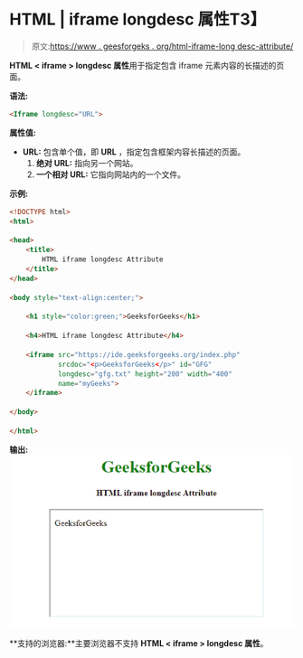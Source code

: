 # HTML | iframe longdesc 属性T3】

> 原文:[https://www . geesforgeks . org/html-iframe-long desc-attribute/](https://www.geeksforgeeks.org/html-iframe-longdesc-attribute/)

**HTML < iframe > longdesc 属性**用于指定包含 iframe 元素内容的长描述的页面。

**语法:**

```html
<Iframe longdesc="URL"> 
```

**属性值:**

*   **URL:** 包含单个值，即 **URL** ，指定包含框架内容长描述的页面。
    1.  **绝对 URL:** 指向另一个网站。
    2.  **一个相对 URL:** 它指向网站内的一个文件。

**示例:**

```html
<!DOCTYPE html>
<html>

<head>
    <title>
        HTML iframe longdesc Attribute
    </title>
</head>

<body style="text-align:center;">

    <h1 style="color:green;">GeeksforGeeks</h1>

    <h4>HTML iframe longdesc Attribute</h4>

    <iframe src="https://ide.geeksforgeeks.org/index.php" 
            srcdoc="<p>GeeksforGeeks</p>" id="GFG" 
            longdesc="gfg.txt" height="200" width="400" 
            name="myGeeks">
    </iframe>

</body>

</html>
```

**输出:**
![](img/4e0ba72948720446921459126f24e343.png)

**支持的浏览器:**主要浏览器不支持 **HTML < iframe > longdesc 属性**。